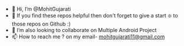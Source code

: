 - 👋 Hi, I’m @MohitGujarati
- 🌱 If you find these repos helpful then don't forget to give a start ❇️ to those repos on Github  :)
- 💞️ I’m also looking to collaborate on Multiple Android Project
- 📫 How to reach me ? on my email- mohitgujarati11@gmail.com
<!---
MohitGujarati/MohitGujarati is a ✨ special ✨ repository because its `README.md` (this file) appears on your GitHub profile.
You can click the Preview link to take a look at your changes.
--->
